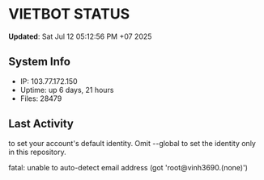# VIETBOT STATUS
**Updated**: Sat Jul 12 05:12:56 PM +07 2025

## System Info
- IP: 103.77.172.150
- Uptime: up 6 days, 21 hours
- Files: 28479

## Last Activity

to set your account's default identity.
Omit --global to set the identity only in this repository.

fatal: unable to auto-detect email address (got 'root@vinh3690.(none)')
